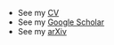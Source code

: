 <!-- ### Hi there 👋 -->

<!--
**jtiosue/jtiosue** is a ✨ _special_ ✨ repository because its `README.md` (this file) appears on your GitHub profile.

Here are some ideas to get you started:

- 🔭 I’m currently working on ...
- 🌱 I’m currently learning ...
- 👯 I’m looking to collaborate on ...
- 🤔 I’m looking for help with ...
- 💬 Ask me about ...
- 📫 How to reach me: ...
- 😄 Pronouns: ...
- ⚡ Fun fact: ...
-->

- See my [CV](https://jtiosue.github.io/pages/media/cv.pdf)
- See my [Google Scholar](https://scholar.google.com/citations?user=JXw0_fEAAAAJ&hl=en)
- See my [arXiv](https://arxiv.org/search/?searchtype=author&query=Iosue+J+T)
